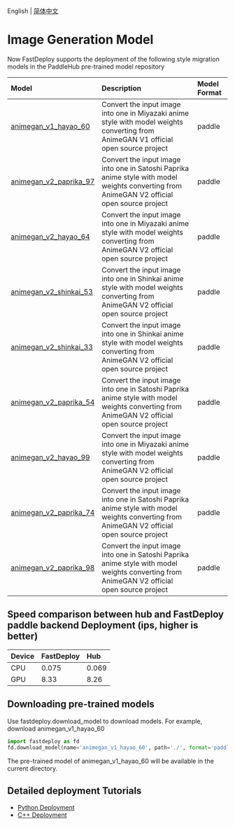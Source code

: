 English | [简体中文](README.md)
# Image Generation Model

Now FastDeploy supports the deployment of the following style migration models in the PaddleHub pre-trained model repository

| Model | Description | Model Format |
| :--- | :--- | :------- |
|[animegan_v1_hayao_60](https://www.paddlepaddle.org.cn/hubdetail?name=animegan_v1_hayao_60&en_category=GANs)| Convert the input image into one in Miyazaki anime style with model weights converting from AnimeGAN V1 official open source project |paddle|
|[animegan_v2_paprika_97](https://www.paddlepaddle.org.cn/hubdetail?name=animegan_v2_paprika_97&en_category=GANs)| Convert the input image into one in Satoshi Paprika anime style with model weights converting from AnimeGAN V2 official open source project |paddle|
|[animegan_v2_hayao_64](https://www.paddlepaddle.org.cn/hubdetail?name=animegan_v2_hayao_64&en_category=GANs)| Convert the input image into one in Miyazaki anime style with model weights converting from AnimeGAN V2 official open source project |paddle|
|[animegan_v2_shinkai_53](https://www.paddlepaddle.org.cn/hubdetail?name=animegan_v2_shinkai_53&en_category=GANs)| Convert the input image into one in Shinkai anime style with model weights converting from AnimeGAN V2 official open source project |paddle|
|[animegan_v2_shinkai_33](https://www.paddlepaddle.org.cn/hubdetail?name=animegan_v2_shinkai_33&en_category=GANs)| Convert the input image into one in Shinkai anime style with model weights converting from AnimeGAN V2 official open source project |paddle|
|[animegan_v2_paprika_54](https://www.paddlepaddle.org.cn/hubdetail?name=animegan_v2_paprika_54&en_category=GANs)| Convert the input image into one in Satoshi Paprika anime style with model weights converting from AnimeGAN V2 official open source project |paddle|
|[animegan_v2_hayao_99](https://www.paddlepaddle.org.cn/hubdetail?name=animegan_v2_hayao_99&en_category=GANs)| Convert the input image into one in Miyazaki anime style with model weights converting from AnimeGAN V2 official open source project |paddle|
|[animegan_v2_paprika_74](https://www.paddlepaddle.org.cn/hubdetail?name=animegan_v2_paprika_74&en_category=GANs)| Convert the input image into one in Satoshi Paprika anime style with model weights converting from AnimeGAN V2 official open source project |paddle|
|[animegan_v2_paprika_98](https://www.paddlepaddle.org.cn/hubdetail?name=animegan_v2_paprika_98&en_category=GANs)| Convert the input image into one in Satoshi Paprika anime style with model weights converting from AnimeGAN V2 official open source project |paddle|

## Speed comparison between hub and FastDeploy paddle backend Deployment (ips, higher is better)
| Device | FastDeploy | Hub |
| :--- | :--- | :------- |
|  CPU   |  0.075     | 0.069|
|  GPU   |  8.33      | 8.26 |



## Downloading pre-trained models
Use fastdeploy.download_model to download models. For example, download animegan_v1_hayao_60
```python
import fastdeploy as fd
fd.download_model(name='animegan_v1_hayao_60', path='./', format='paddle')
```
The pre-trained model of animegan_v1_hayao_60 will be available in the current directory.

## Detailed deployment Tutorials

- [Python Deployment](python)
- [C++ Deployment](cpp)
